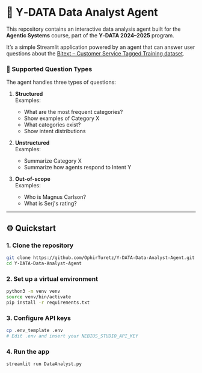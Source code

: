 # 🤖 Y‑DATA Data Analyst Agent

This repository contains an interactive data analysis agent built for the **Agentic Systems** course, part of the **Y‑DATA 2024–2025** program.

It’s a simple Streamlit application powered by an agent that can answer user questions about the [Bitext – Customer Service Tagged Training dataset](https://huggingface.co/datasets/bitext/Bitext-customer-support-llm-chatbot-training-dataset).

### 🧠 Supported Question Types

The agent handles three types of questions:

1. **Structured**  
   Examples:
   - What are the most frequent categories?
   - Show examples of Category X
   - What categories exist?
   - Show intent distributions

2. **Unstructured**  
   Examples:
   - Summarize Category X
   - Summarize how agents respond to Intent Y

3. **Out-of-scope**  
   Examples:
   - Who is Magnus Carlson?
   - What is Serj's rating?

---

## ⚙️ Quickstart

### 1. Clone the repository
```bash
git clone https://github.com/OphirTuretz/Y-DATA-Data-Analyst-Agent.git
cd Y-DATA-Data-Analyst-Agent
```

### 2. Set up a virtual environment
```bash
python3 -m venv venv
source venv/bin/activate
pip install -r requirements.txt
```

### 3. Configure API keys
```bash
cp .env_template .env
# Edit .env and insert your NEBIUS_STUDIO_API_KEY
```

### 4. Run the app
```bash
streamlit run DataAnalyst.py
```
